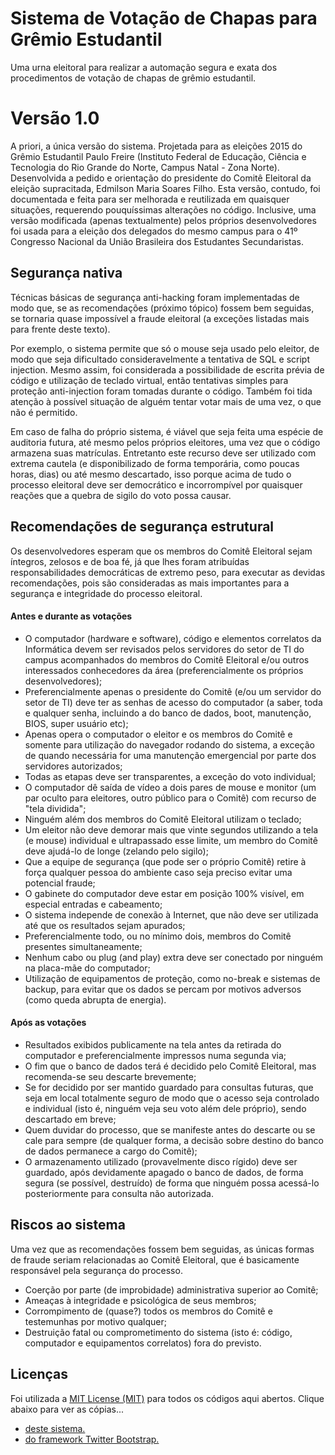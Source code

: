 # Sistema de Votação de Chapas para Grêmio Estudantil
<p>
Uma urna eleitoral para realizar a automação segura e exata dos procedimentos de votação de chapas
de grêmio estudantil.
</p>

<h1>Versão 1.0</h1>
<p>A priori, a única versão do sistema. Projetada para as 
eleições 2015 do Grêmio Estudantil Paulo Freire (Instituto Federal de Educação, Ciência e Tecnologia
do Rio Grande do Norte, Campus Natal - Zona Norte).  Desenvolvida a pedido e orientação do 
presidente do Comitê Eleitoral da eleição supracitada, Edmilson Maria Soares Filho. 
Esta versão, contudo, foi documentada e feita para ser melhorada e reutilizada em quaisquer 
situações, requerendo pouquíssimas alterações no código. Inclusive,
uma versão modificada (apenas textualmente) pelos próprios desenvolvedores foi usada para a eleição dos
delegados do mesmo campus para o 41º Congresso Nacional da União Brasileira dos Estudantes Secundaristas.</p>

<h2>Segurança nativa</h2>
<p>Técnicas básicas de segurança anti-hacking foram implementadas de modo que, se as 
recomendações (próximo tópico) fossem bem seguidas, se tornaria quase impossível
a fraude eleitoral (a exceções listadas mais para frente deste texto).</p>
<p>Por exemplo, o sistema permite que só o mouse seja usado pelo eleitor, de modo que
seja dificultado consideravelmente a tentativa de SQL e script injection. Mesmo assim,
foi considerada a possibilidade de escrita prévia de código e utilização de teclado virtual, 
então tentativas simples para proteção anti-injection foram tomadas durante o código. Também
foi tida atenção à possível situação de alguém tentar votar mais de uma vez, o que não é permitido.</p>
<p>Em caso de falha do próprio sistema, é viável que seja feita uma espécie de auditoria futura,
até mesmo pelos próprios eleitores, uma vez que o código armazena suas matrículas.
Entretanto este recurso deve ser utilizado com extrema cautela (e disponibilizado de
forma temporária, como poucas horas, dias) ou até mesmo descartado, isso porque acima de tudo o processo
eleitoral deve ser democrático e incorrompível por quaisquer reações que a quebra de 
sigilo do voto possa causar.</p>

<h2>Recomendações de segurança estrutural</h2>
<p>Os desenvolvedores esperam que os membros do Comitê Eleitoral sejam íntegros, zelosos e de boa fé, já que lhes
foram atribuídas responsabilidades democráticas de extremo peso, para executar as devidas
recomendações, pois são consideradas as mais importantes para a segurança e integridade do processo eleitoral.</p>
<h4>Antes e durante as votações</h4>
<ul>
<li>O computador (hardware e software), código e elementos correlatos da Informática devem ser revisados
pelos servidores do setor de TI do campus acompanhados
do membros do Comitê Eleitoral e/ou outros interessados conhecedores da área (preferencialmente os próprios
desenvolvedores);</li>
<li>Preferencialmente apenas o presidente do Comitê (e/ou um servidor do setor de TI) deve ter as senhas de acesso
do computador (a saber, toda e qualquer senha, incluindo a do banco de dados, boot, manutenção, BIOS, super 
usuário etc);</li>
<li>Apenas opera o computador o eleitor e os membros do Comitê e somente para utilização do navegador rodando
do sistema, a exceção de quando necessária for uma manutenção emergencial por parte dos servidores autorizados;</li>
<li>Todas as etapas deve ser transparentes, a exceção do voto individual;</li>
<li>O computador dê saída de vídeo a dois pares de mouse e monitor (um par oculto para eleitores, outro público
para o Comitê) com recurso de "tela dividida";</li>
<li>Ninguém além dos membros do Comitê Eleitoral utilizam o teclado;</li>
<li>Um eleitor não deve demorar mais que vinte segundos utilizando a tela (e mouse) individual e ultrapassado esse
limite, um membro do Comitê deve ajudá-lo de longe (zelando pelo sigilo);</li>
<li>Que a equipe de segurança (que pode ser o próprio Comitê) retire à força qualquer pessoa do ambiente caso seja
preciso evitar uma potencial fraude;</li>
<li>O gabinete do computador deve estar em posição 100% visível, em especial entradas e cabeamento;</li>
<li>O sistema independe de conexão à Internet, que não deve ser utilizada até que os resultados sejam apurados;</li>
<li>Preferencialmente todo, ou no mínimo dois, membros do Comitê presentes simultaneamente;</li>
<li>Nenhum cabo ou plug (and play) extra deve ser conectado por ninguém na placa-mãe do computador;</li>
<li>Utilização de equipamentos de proteção, como no-break e sistemas de backup, para evitar que os
dados se percam por motivos adversos (como queda abrupta de energia).</li>
</ul>
<h4>Após as votações</h4>
<ul>
<li>Resultados exibidos publicamente na tela antes da retirada do computador e
preferencialmente impressos numa segunda via;</li>
<li>O fim que o banco de dados terá é decidido pelo Comitê Eleitoral, mas recomenda-se seu descarte brevemente;</li>
<li>Se for decidido por ser mantido guardado para consultas futuras, que seja em local totalmente seguro de modo
que o acesso seja controlado e individual (isto é, ninguém veja seu voto além dele próprio), sendo descartado em
breve;</li>
<li>Quem duvidar do processo, que se manifeste antes do descarte ou se cale para sempre (de qualquer forma,
a decisão sobre destino do banco de dados permanece a cargo do Comitê);</li>
<li>O armazenamento utilizado (provavelmente disco rígido) deve ser guardado, após devidamente apagado o banco de
dados, de forma segura (se possível, destruído) de forma que ninguém possa acessá-lo posteriormente para 
consulta não autorizada.</li>
</ul>

<h2>Riscos ao sistema</h2>
<p>Uma vez que as recomendações fossem bem seguidas, as únicas formas de fraude 
seriam relacionadas ao Comitê Eleitoral, que é basicamente responsável pela segurança do processo.
<ul>
<li>Coerção por parte (de improbidade) administrativa superior ao Comitê;</li>
<li>Ameaças à integridade e psicológica de seus membros;</li>
<li>Corrompimento de (quase?) todos os membros do Comitê e testemunhas por motivo qualquer;</li>
<li>Destruição fatal ou comprometimento do sistema (isto é: código, computador e equipamentos correlatos)
fora do previsto.</li>
</ul>
</p>

<h2>Licenças</h2>
<p>Foi utilizada a <a href="https://opensource.org/licenses/MIT">MIT License (MIT)</a> para todos os códigos aqui abertos. Clique abaixo para ver as cópias...<br/>
<ul>
<li><a href="LICENSE.md">deste sistema.</a></li>
<li><a href="http://getbootstrap.com/getting-started/#license-faqs">do framework Twitter Bootstrap.</a></li>
</ul>
</p>
